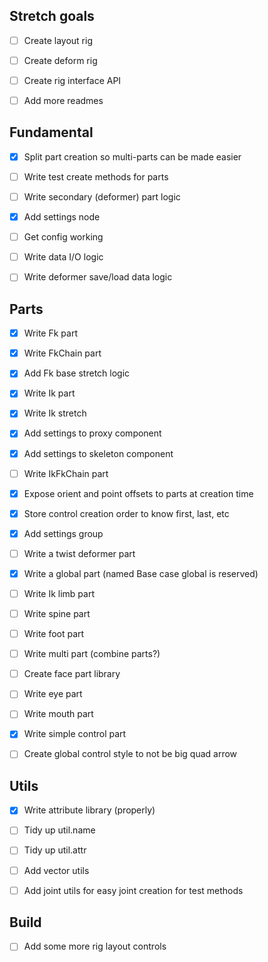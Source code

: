 ## Stretch goals
- [ ] Create layout rig
- [ ] Create deform rig
- [ ] Create rig interface API
- [ ] Add more readmes


## Fundamental
- [x] Split part creation so multi-parts can be made easier
- [ ] Write test create methods for parts
- [ ] Write secondary (deformer) part logic
- [x] Add settings node
- [ ] Get config working
- [ ] Write data I/O logic
- [ ] Write deformer save/load data logic


## Parts
- [x] Write Fk part
- [x] Write FkChain part
- [x] Add Fk base stretch logic
- [x] Write Ik part
- [x] Write Ik stretch
- [x] Add settings to proxy component
- [x] Add settings to skeleton component
- [ ] Write IkFkChain part
- [x] Expose orient and point offsets to parts at creation time
- [x] Store control creation order to know first, last, etc
- [x] Add settings group
- [ ] Write a twist deformer part
- [x] Write a global part (named Base case global is reserved)
- [ ] Write Ik limb part
- [ ] Write spine part
- [ ] Write foot part
- [ ] Write multi part (combine parts?)
- [ ] Create face part library
- [ ] Write eye part
- [ ] Write mouth part
- [x] Write simple control part
- [ ] Create global control style to not be big quad arrow


## Utils
- [x] Write attribute library (properly)
- [ ] Tidy up util.name 
- [ ] Tidy up util.attr
- [ ] Add vector utils
- [ ] Add joint utils for easy joint creation for test methods


## Build
- [ ] Add some more rig layout controls
